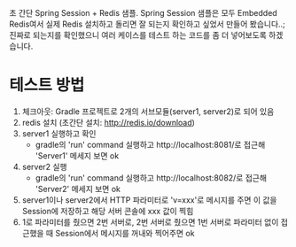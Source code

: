 
초 간단 Spring Session + Redis 샘플.
Spring Session 샘플은 모두 Embedded Redis여서 실제 Redis 설치하고 돌리면 잘 되는지 확인하고 싶었서 만들어 봤습니다..;
진짜로 되는지를 확인했으니 여러 케이스를 테스트 하는 코드를 좀 더 넣어보도록 하겠습니다.

# 테스트 방법
1. 체크아웃: Gradle 프로젝트로 2개의 서브모듈(server1, server2)로 되어 있음
2. redis 설치 (초간단 설치: http://redis.io/download)
2. server1 실행하고 확인
   - gradle의 'run' command 실행하고 http://localhost:8081/로 접근해 'Server1' 메세지 보면 ok
3. server2 실행
   - gradle의 'run' command 실행하고 http://localhost:8082/로 접근해 'Server2' 메세지 보면 ok
4. server1이나 server2에서 HTTP 파라미터로 'v=xxx'로 메시지를 주면 이 값을 Session에 저장하고 해당 서버 콘솔에 xxx 값이 찍힘
5. 1로 파라미터를 줬으면 2번 서버로, 2번 서버로 줬으면 1번 서버로 파라미터 없이 접근했을 때 Session에서 메시지를 꺼내와 찍어주면 ok
